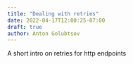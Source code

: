 ```yaml
---
title: "Dealing with retries"
date: 2022-04-17T12:00:25-07:00
draft: true
author: Anton Golubtsov
---
```


A short intro on retries for http endpoints
